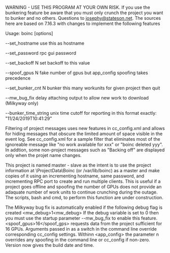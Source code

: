 WARNING - USE THIS PROGRAM AT YOUR OWN RISK. If you use the bunkering feature be aware
that you must only crunch the project you want to bunker and no others. Questions to josephy@stateson.net.
The sources here are based on 7.16.3 with changes to implement the following features

Usage: boinc [options]

--set_hostname <name>          use this as hostname
  
--set_password <password>      rpc gui password
  
--set_backoff N                set backoff to this value

--spoof_gpus N                 fake number of gpus but app_config spoofing takes precedence

--set_bunker_cnt <project> N   bunker this many workunits for given project then quit
  
--mw_bug_fix                   delay attaching output to allow new work to download (Milkyway only)

--bunker_time_string <text>    unix time cutoff for reporting in this format exactly:  "11/24/2019T10:41:29"
                               
Filtering of project messages uses new features in cc_config.xml and allows for hiding messages that obscure the
limited amount of space visible in the event log.  See cc_config.xml for a sample filter that eliminates most
of the ignoreable message like "no work available for xxx" or "boinc deleted yyy".  In addtion, some non-project
messages such as "Backing off" are displayed only when the projet name changes.
                               
This project is named master - slave as the intent is to use the project information at \ProjectData\Boinc
(or /var/lib/boinc) as a master and make copies of it using an incrementing hostname, same password, and
incrementing RPC port to create and run multiple clients. This is useful if a project goes offline and
spoofing the number of GPUs does not provide an adaquate number of work units to continue crunching during
the outage. The scripts, bash and cmd, to perform this function are under construction.


The Milkyway bug fix is automatically enabled if the following debug flag is created
<mw_debug>1<mw_debug>
If the debug variable is set to 0 then you must use the startup parameter --mw_bug_fix to enable this feature.
<spoof_gpus>16</spoof_gps> requests data from the project sufficient for 16 GPUs.  Arguments passed in as a switch
in the command line override corresponding cc_config settings.  Withinn <app_config> the parameter
<spoofedgpus>n</spoofedgpus> overrides any spoofing in the command line or cc_config if non-zero.
Version now gives the build date and time.

